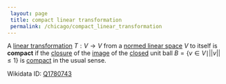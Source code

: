 ```yaml
---
 layout: page
 title: compact linear transformation
 permalink: /chicago/compact_linear_transformation
---
```

A [linear transformation](https://mathgloss.github.io/MathGloss/chicago/linear_transformation) $T:V\to V$ from a [normed linear space](https://mathgloss.github.io/MathGloss/chicago/normed_linear_space) $V$ to itself is **compact** if the [closure](https://mathgloss.github.io/MathGloss/chicago/closure) of the [image](https://mathgloss.github.io/MathGloss/chicago/image) of the [closed](https://mathgloss.github.io/MathGloss/chicago/closed) unit ball $B = \{v \in V \mid {\vert}{\vert}v{\vert}{\vert} \leq 1\}$ is [compact](https://mathgloss.github.io/MathGloss/chicago/compact) in the usual sense.

Wikidata ID: [Q1780743](https://www.wikidata.org/wiki/Q1780743)